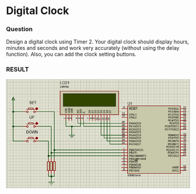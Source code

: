 # Digital Clock

### Question
Design a digital clock using Timer 2. Your digital clock should display hours, minutes and seconds and work very accurately (without using the delay function). Also, you can add the clock setting buttons.

### RESULT

![example](./example.gif)
